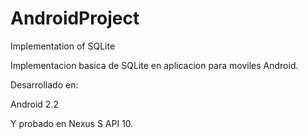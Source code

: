# AndroidProject
Implementation of SQLite

Implementacion basica de SQLite en aplicacion para moviles Android.

Desarrollado en:

Android 2.2

Y probado en Nexus S API 10.


